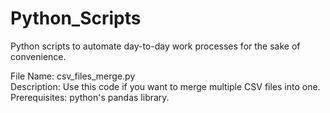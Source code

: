 # Python_Scripts
Python scripts to automate day-to-day work processes for the sake of convenience.
  
File Name: csv_files_merge.py      
Description: Use this code if you want to merge multiple CSV files into one. Prerequisites: python's pandas library.
